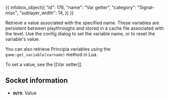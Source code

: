 {{ infobox_object({
	"id": 176,
	"name": "Var getter",
	"category": "Signal-misc",
	"sublayer_width": 14,
}) }}

Retrieve a value associated with the specified name. These variables are persistent between playthroughs and stored in a cache file associated with the level. Use the config dialog to set the variable name, or to reset the variable's value.

You can also retrieve Principia variables using the `game:get_variable(varname)` method in Lua.

To set a value, see the [[Var setter]].

## Socket information
- **`OUT0`**: Value